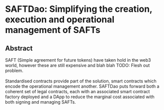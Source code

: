# SAFTDao: Simplifying the creation, execution and operational management of SAFTs

## Abstract

SAFT (Simple agreement for future tokens) have taken hold in the web3 world, however these are still expensive and blah blah TODO: Flesh out problem.\
\
Standardised contracts provide part of the solution, smart contracts which encode the operational management another. SAFTDao puts forward both a coherent set of legal contracts, each with an associated smart contract factory deployed and a DApp to reduce the marginal cost associated with both signing and managing SAFTs.
